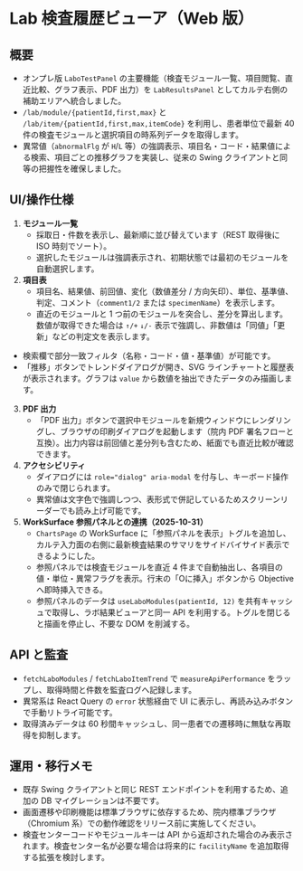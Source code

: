 # Lab 検査履歴ビューア（Web 版）

## 概要
- オンプレ版 `LaboTestPanel` の主要機能（検査モジュール一覧、項目閲覧、直近比較、グラフ表示、PDF 出力）を `LabResultsPanel` としてカルテ右側の補助エリアへ統合しました。
- `/lab/module/{patientId,first,max}` と `/lab/item/{patientId,first,max,itemCode}` を利用し、患者単位で最新 40 件の検査モジュールと選択項目の時系列データを取得します。
- 異常値（`abnormalFlg` が `H`/`L` 等）の強調表示、項目名・コード・結果値による検索、項目ごとの推移グラフを実装し、従来の Swing クライアントと同等の把握性を確保しました。

## UI/操作仕様
1. **モジュール一覧**
   - 採取日・件数を表示し、最新順に並び替えています（REST 取得後に ISO 時刻でソート）。
   - 選択したモジュールは強調表示され、初期状態では最初のモジュールを自動選択します。
2. **項目表**
   - 項目名、結果値、前回値、変化（数値差分 / 方向矢印）、単位、基準値、判定、コメント（`comment1/2` または `specimenName`）を表示します。
   - 直近のモジュールと 1 つ前のモジュールを突合し、差分を算出します。数値が取得できた場合は `↑/+` `↓/-` 表示で強調し、非数値は「同値」「更新」などの判定文を表示します。
- 検索欄で部分一致フィルタ（名称・コード・値・基準値）が可能です。
- 「推移」ボタンでトレンドダイアログが開き、SVG ラインチャートと履歴表が表示されます。グラフは `value` から数値を抽出できたデータのみ描画します。
3. **PDF 出力**
   - 「PDF 出力」ボタンで選択中モジュールを新規ウィンドウにレンダリングし、ブラウザの印刷ダイアログを起動します（院内 PDF 署名フローと互換）。出力内容は前回値と差分列も含むため、紙面でも直近比較が確認できます。
4. **アクセシビリティ**
   - ダイアログには `role="dialog" aria-modal` を付与し、キーボード操作のみで閉じられます。
   - 異常値は文字色で強調しつつ、表形式で併記しているためスクリーンリーダーでも読み上げ可能です。
5. **WorkSurface 参照パネルとの連携（2025-10-31）**
   - `ChartsPage` の WorkSurface に「参照パネルを表示」トグルを追加し、カルテ入力面の右側に最新検査結果のサマリをサイドバイサイド表示できるようにした。
   - 参照パネルでは検査モジュールを直近 4 件まで自動抽出し、各項目の値・単位・異常フラグを表示。行末の「Oに挿入」ボタンから Objective へ即時挿入できる。
   - 参照パネルのデータは `useLaboModules(patientId, 12)` を共有キャッシュで取得し、ラボ結果ビューアと同一 API を利用する。トグルを閉じると描画を停止し、不要な DOM を削減する。

## API と監査
- `fetchLaboModules` / `fetchLaboItemTrend` で `measureApiPerformance` をラップし、取得時間と件数を監査ログへ記録します。
- 異常系は React Query の `error` 状態経由で UI に表示し、再読み込みボタンで手動リトライ可能です。
- 取得済みデータは 60 秒間キャッシュし、同一患者での遷移時に無駄な再取得を抑制します。

## 運用・移行メモ
- 既存 Swing クライアントと同じ REST エンドポイントを利用するため、追加の DB マイグレーションは不要です。
- 画面遷移や印刷機能は標準ブラウザに依存するため、院内標準ブラウザ（Chromium 系）での動作確認をリリース前に実施してください。
- 検査センターコードやモジュールキーは API から返却された場合のみ表示されます。検査センター名が必要な場合は将来的に `facilityName` を追加取得する拡張を検討します。
